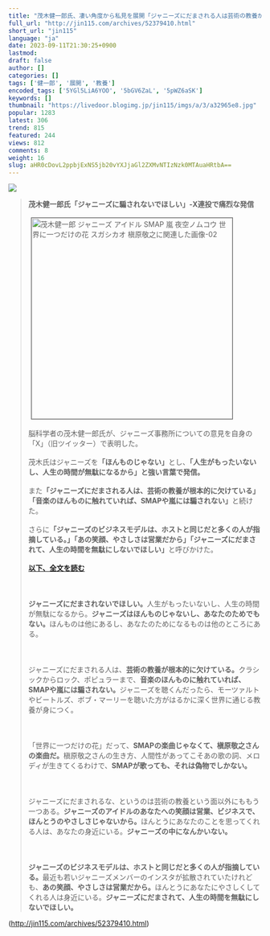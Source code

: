 ```yaml
---
title: "茂木健一郎氏、凄い角度から私見を展開「ジャニーズにだまされる人は芸術の教養が根本的に欠けている」 : オレ的ゲーム速報＠刃"
full_url: "http://jin115.com/archives/52379410.html"
short_url: "jin115"
language: "ja"
date: 2023-09-11T21:30:25+0900
lastmod: 
draft: false
author: []
categories: []
tags: ['健一郎', '展開', '教養']
encoded_tags: ['5YGl5LiA6YOO', '5bGV6ZaL', '5pWZ6aSK']
keywords: []
thumbnail: "https://livedoor.blogimg.jp/jin115/imgs/a/3/a32965e8.jpg"
popular: 1283
latest: 306
trend: 815
featured: 244
views: 812
comments: 8
weight: 16
slug: aHR0cDovL2ppbjExNS5jb20vYXJjaGl2ZXMvNTIzNzk0MTAuaHRtbA==
---
```


![](https://livedoor.blogimg.jp/jin115/imgs/a/3/a32965e8.jpg)

<blockquote><b>茂木健一郎氏「ジャニーズに騙されないでほしい」-X連投で痛烈な発信</b><br> <br> <img src='https://livedoor.blogimg.jp/jin115/imgs/5/6/5657f014.png' width='400' border='1' hspace='5' class='pict' alt='茂木健一郎 ジャニーズ アイドル SMAP 嵐 夜空ノムコウ 世界に一つだけの花 スガシカオ 槇原敬之に関連した画像-02'><br> <br> 脳科学者の茂木健一郎氏が、ジャニーズ事務所についての意見を自身の「X」（旧ツイッター）で表明した。<br> <br> 茂木氏はジャニーズを<b>「ほんものじゃない」</b>とし、<b>「人生がもったいないし、人生の時間が無駄になるから」と強い言葉で発信。</b><br> <br> また<b>「ジャニーズにだまされる人は、芸術の教養が根本的に欠けている」「音楽のほんものに触れていれば、SMAPや嵐には騙されない」</b>と続けた。<br> <br> さらに<b>「ジャニーズのビジネスモデルは、ホストと同じだと多くの人が指摘している。」「あの笑顔、やさしさは営業だから」「ジャニーズにだまされて、人生の時間を無駄にしないでほしい」</b>と呼びかけた。<br> <br> <a href='https://news.yahoo.co.jp/articles/3a2a174253eac20a781ed60e65558bdd366b1f1a' target='_blank'><b>以下、全文を読む</b></a><br> <br> <br> <br> <b>ジャニーズにだまされないでほしい。</b>人生がもったいないし、人生の時間が無駄になるから。<b>ジャニーズはほんものじゃないし、あなたのためでもない。</b>ほんものは他にあるし、あなたのためになるものは他のところにある。<br> <br> <br> <br> ジャニーズにだまされる人は、<b>芸術の教養が根本的に欠けている。</b>クラシックからロック、ポピュラーまで、<b>音楽のほんものに触れていれば、SMAPや嵐には騙されない。</b>ジャニーズを聴くんだったら、モーツァルトやビートルズ、ボブ・マーリーを聴いた方がはるかに深く世界に通じる教養が身につく。<br> <br> <br> <br> 「世界に一つだけの花」だって、<b>SMAPの楽曲じゃなくて、槇原敬之さんの楽曲だ。</b>槇原敬之さんの生き方、人間性があってこそあの歌の詞、メロディが生きてくるわけで、<b>SMAPが歌っても、それは偽物でしかない。</b><br> <br> <br> <br> ジャニーズにだまされるな、というのは芸術の教養という面以外にももう一つある。<b>ジャニーズのアイドルのあなたへの笑顔は営業、ビジネスで、ほんとうのやさしさじゃないから。</b>ほんとうにあなたのことを思ってくれる人は、あなたの身近にいる。<b>ジャニーズの中になんかいない。</b><br> <br> <br> <br> <b>ジャニーズのビジネスモデルは、ホストと同じだと多くの人が指摘している。</b>最近も若いジャニーズメンバーのインスタが拡散されていたけれども、<b>あの笑顔、やさしさは営業だから。</b>ほんとうにあなたにやさしくしてくれる人は身近にいる。<b>ジャニーズにだまされて、人生の時間を無駄にしないでほしい。</b></blockquote>

(http://jin115.com/archives/52379410.html)
